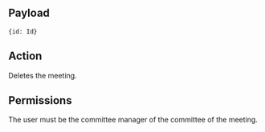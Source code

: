 ## Payload
```
{id: Id}
```

## Action
Deletes the meeting.

## Permissions
The user must be the committee manager of the committee of the meeting.
